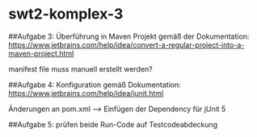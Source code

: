 # swt2-komplex-3

##Aufgabe 3:
Überführung in Maven Projekt gemäß der Dokumentation:
https://www.jetbrains.com/help/idea/convert-a-regular-project-into-a-maven-project.html

manifest file muss manuell erstellt werden?


##Aufgabe 4:
Konfiguration gemäß Dokumentation:
https://www.jetbrains.com/help/idea/junit.html

Änderungen an pom.xml --> Einfügen der Dependency für jUnit 5

##Aufgabe 5:
prüfen beide Run-Code auf Testcodeabdeckung